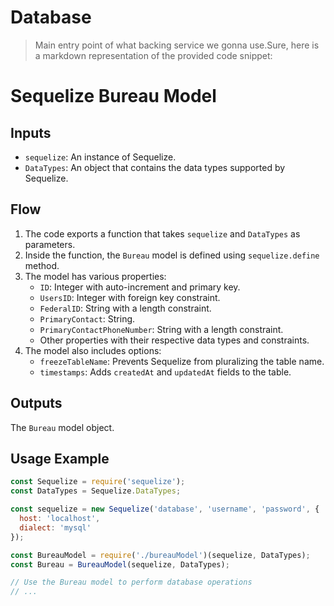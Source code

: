 # Database
> Main entry point of what backing service we gonna use.Sure, here is a markdown representation of the provided code snippet:

# Sequelize Bureau Model

## Inputs
- `sequelize`: An instance of Sequelize.
- `DataTypes`: An object that contains the data types supported by Sequelize.

## Flow
1. The code exports a function that takes `sequelize` and `DataTypes` as parameters.
2. Inside the function, the `Bureau` model is defined using `sequelize.define` method.
3. The model has various properties:
   - `ID`: Integer with auto-increment and primary key.
   - `UsersID`: Integer with foreign key constraint.
   - `FederalID`: String with a length constraint.
   - `PrimaryContact`: String.
   - `PrimaryContactPhoneNumber`: String with a length constraint.
   - Other properties with their respective data types and constraints.
4. The model also includes options:
   - `freezeTableName`: Prevents Sequelize from pluralizing the table name.
   - `timestamps`: Adds `createdAt` and `updatedAt` fields to the table.
  
## Outputs
The `Bureau` model object.

## Usage Example
```javascript
const Sequelize = require('sequelize');
const DataTypes = Sequelize.DataTypes;

const sequelize = new Sequelize('database', 'username', 'password', {
  host: 'localhost',
  dialect: 'mysql'
});

const BureauModel = require('./bureauModel')(sequelize, DataTypes);
const Bureau = BureauModel(sequelize, DataTypes);

// Use the Bureau model to perform database operations
// ...
